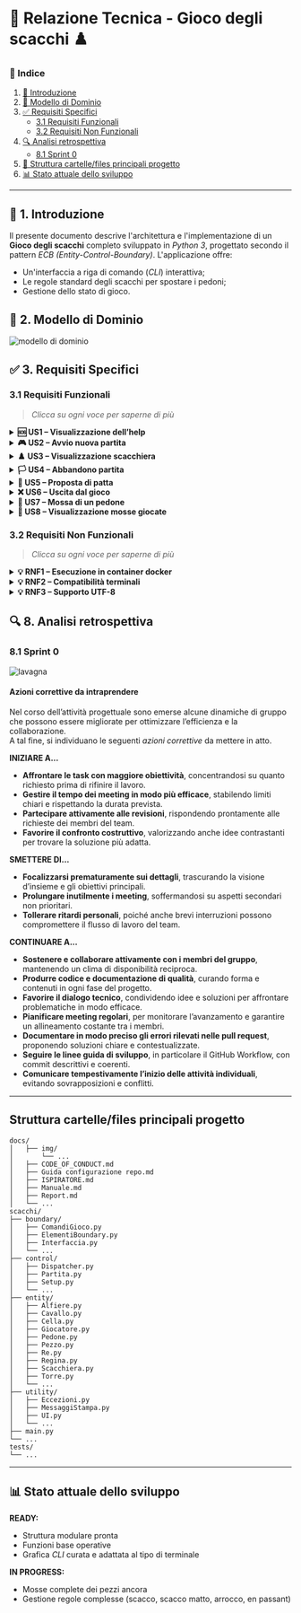 # 📘 Relazione Tecnica - Gioco degli scacchi ♟️

### 📌 Indice

1. [📖 Introduzione](#-1-introduzione)  
2. [🧠 Modello di Dominio](#--2-modello-di-dominio)  
3. [✅ Requisiti Specifici](#3-requisiti-specifici)  
   - [3.1 Requisiti Funzionali](#31-requisiti-funzionali)    
   - [3.2 Requisiti Non Funzionali](#32-requisiti-non-funzionali)   
4. [🔍 Analisi retrospettiva](#🔍8-analisi-retrospettiva)  
   - [8.1 Sprint 0](#81-sprint-0)  
5. [📁 Struttura cartelle/files principali progetto](#struttura-cartellefiles-principali-progetto)  
6. [📊 Stato attuale dello sviluppo](#📊-stato-attuale-dello-sviluppo)  

---

## 📖 1. Introduzione

Il presente documento descrive l'architettura e l'implementazione di un **Gioco degli scacchi** completo sviluppato in _Python 3_, progettato secondo il pattern *ECB (Entity-Control-Boundary)*. L'applicazione offre:

- Un'interfaccia a riga di comando (_CLI_) interattiva;
- Le regole standard degli scacchi per spostare i pedoni;
- Gestione dello stato di gioco.

## 🧠 2. Modello di Dominio

![modello di dominio](./img/report/modello_dominio.PNG)

## ✅ 3. Requisiti Specifici

### 3.1 Requisiti Funzionali

> <i>Clicca su ogni voce per saperne di più</i>

<details>
<summary> <b>🆘 US1 – Visualizzazione dell’help </b></summary>
<br>

| 🏷️ **Elemento**        | 📋 **Contenuto** |
|------------------------|------------------|
| **Descrizione**     | Il sistema deve fornire un elenco dei comandi disponibili. |
| **Attori**          | Giocatore |
| **Comando**         | `/help` |
| **Parametri**  | `--help`, `-h`  |
| **Comportamento atteso** | Mostrare una descrizione concisa dell'app con l'elenco dei comandi uno per riga.  |

> **Esempio di output:**  
> ```
> /gioca       Inizia una nuova partita di scacchi
> /esci        Chiude il gioco e termina il programma
> /patta       Propone un pareggio all'avversario
> /abbandona   Abbandona la partita in corso, concedendo la vittoria all'avversario
> /scacchiera  Visualizza la scacchiera con la posizione attuale dei pezzi
> /mosse       Mostra la cronologia delle mosse giocate finora nella partita
> ```

</details>

<details>
<summary> <b>🎮 US2 – Avvio nuova partita </b></summary>
<br>

| 🏷️ **Elemento**    | 📋 **Contenuto** |
|--------------------|------------------|
| **Descrizione** | Il giocatore può iniziare una nuova partita. |
| **Attori**      | Giocatore |
| **Comando**     | `/gioca` |
| **Comportamento atteso** | Visualizzare la scacchiera iniziale; il sistema attende la mossa del Bianco. |

</details>

<details>
<summary> <b>♟️ US3 – Visualizzazione scacchiera </b></summary>
<br>

| 🏷️ **Elemento**    | 📋 **Contenuto** |
|--------------------|------------------|
| **Descrizione** | Il giocatore può richiedere di vedere lo stato attuale della scacchiera. |
| **Attori**      | Giocatore |
| **Comando**     | `/scacchiera` |
| **Comportamento atteso** | Suggerire il comando `/gioca` se la partita non è iniziata; altrimenti mostrare lo stato attuale della scacchiera. |

</details>

<details>
<summary> <b>🏳️ US4 – Abbandono partita </b></summary>
<br>

| 🏷️ **Elemento**    | 📋 **Contenuto** |
|--------------------|------------------|
| **Descrizione** | Il giocatore può abbandonare la partita in corso. |
| **Attori**      | Giocatore |
| **Comando**     | `/abbandona` |
| **Comportamento atteso** | Chiedere conferma abbandono: se sì, comunicare all’avversario la vittoria; se no, attendere nuovi comandi dal giocatore in turno. |

</details>

<details>
<summary> <b>🤝 US5 – Proposta di patta </b></summary>
<br>

| 🏷️ **Elemento**    | 📋 **Contenuto** |
|--------------------|------------------|
| **Descrizione** | Il giocatore può proporre la patta. |
| **Attori**      | Giocatore |
| **Comando**     | `/patta` |
| **Comportamento atteso** | Chiedere conferma all’avversario: se accetta, partita finita in pareggio; se rifiuta, attesa di nuovi comandi dal giocatore in turno. |

</details>

<details>
<summary> <b>❌ US6 – Uscita dal gioco </b></summary>
<br>

| 🏷️ **Elemento**    | 📋 **Contenuto** |
|--------------------|------------------|
| **Descrizione** | Il giocatore può chiudere l’applicazione. |
| **Attori**      | Giocatore |
| **Comando**     | `/esci` |
| **Comportamento atteso** | Chiedere conferma: se confermato, chiudere l’app; se annullato, ritornare in attesa di comandi. |

</details>

<details>
<summary> <b>🚶 US7 – Mossa di un pedone </b></summary>
<br>

| 🏷️ **Elemento**    | 📋 **Contenuto** |
|--------------------|------------------|
| **Descrizione** | Il giocatore può muovere un pedone. |
| **Attori**      | Giocatore |
| **Comando**     | Notazione algebrica italiana. |
| **Comportamento atteso** | Muovere un pedone. Aggiornare scacchiera se la mossa risulta valida; altrimenti comunicare l'errore. |

</details>

<details>
<summary> <b>📜 US8 – Visualizzazione mosse giocate </b></summary>
<br>

| 🏷️ **Elemento**    | 📋 **Contenuto** |
|--------------------|------------------|
| **Descrizione** | Il giocatore può visualizzare la cronologia delle mosse. |
| **Attori**      | Giocatore |
| **Comando**     | `/mosse` |
| **Comportamento atteso** | Mostrare le mosse in notazione algebrica abbreviata. |

> **Esempio:**  
> ```
> 1. e4 c6
> 2. d4 d5
> ```

</details>


### 3.2 Requisiti Non Funzionali

> <i>Clicca su ogni voce per saperne di più</i>

<details>
<summary><b>💡 RNF1 – Esecuzione in container docker</b></summary>
<br>

| 🏷️ **Elemento**        | 📋 **Contenuto** |
|------------------------|------------------|
| **Descrizione**     | L’applicazione deve essere eseguita all’interno di un container Docker. |
| **Aspetti chiave**   | - Compatibilità con ambienti containerizzati<br>- Deployment standardizzato |

</details>

<details>
<summary><b>💡 RNF2 – Compatibilità terminali</b></summary>
<br>

| 🏷️ **Elemento**        | 📋 **Contenuto** |
|------------------------|------------------|
| **Descrizione**     | Il programma deve essere compatibile con diversi terminali nei principali sistemi operativi. |
| **Aspetti chiave**   | - Supporto per <i>Terminal di Linux</i><br>- Supporto per <i>Terminal di MacOS</i><br>- Supporto per <i>PowerShell di Windows</i><br>- Supporto per <i>Git Bash di Windows</i> |

</details>

<details>
<summary><b>💡 RNF3 – Supporto UTF-8</b></summary>
<br>

| 🏷️ **Elemento**        | 📋 **Contenuto** |
|------------------------|------------------|
| **Descrizione**     | I simboli dei pezzi degli scacchi devono essere rappresentati usando caratteri UTF-8. |
| **Aspetti chiave**   | - Supporto per i simboli: ♔ ♕ ♖ ♗ ♘ ♙ ♚ ♛ ♜ ♝ ♞ ♟<br>- Rendering corretto su tutti i terminali supportati |

</details>


## 🔍 8. Analisi retrospettiva

### 8.1 Sprint 0

![lavagna](./img/report/sprint_retrospective.png)

#### Azioni correttive da intraprendere

Nel corso dell’attività progettuale sono emerse alcune dinamiche di gruppo che possono essere migliorate per ottimizzare l’efficienza e la collaborazione.  
A tal fine, si individuano le seguenti _azioni correttive_ da mettere in atto.

**INIZIARE A...**  

- **Affrontare le task con maggiore obiettività**, concentrandosi su quanto richiesto prima di rifinire il lavoro.  
- **Gestire il tempo dei meeting in modo più efficace**, stabilendo limiti chiari e rispettando la durata prevista.  
- **Partecipare attivamente alle revisioni**, rispondendo prontamente alle richieste dei membri del team.  
- **Favorire il confronto costruttivo**, valorizzando anche idee contrastanti per trovare la soluzione più adatta.

**SMETTERE DI...**

- **Focalizzarsi prematuramente sui dettagli**, trascurando la visione d’insieme e gli obiettivi principali.
- **Prolungare inutilmente i meeting**, soffermandosi su aspetti secondari non prioritari.
- **Tollerare ritardi personali**, poiché anche brevi interruzioni possono compromettere il flusso di lavoro del team.

**CONTINUARE A...**

- **Sostenere e collaborare attivamente con i membri del gruppo**, mantenendo un clima di disponibilità reciproca.
- **Produrre codice e documentazione di qualità**, curando forma e contenuti in ogni fase del progetto.
- **Favorire il dialogo tecnico**, condividendo idee e soluzioni per affrontare problematiche in modo efficace.
- **Pianificare meeting regolari**, per monitorare l’avanzamento e garantire un allineamento costante tra i membri.
- **Documentare in modo preciso gli errori rilevati nelle pull request**, proponendo soluzioni chiare e contestualizzate.
- **Seguire le linee guida di sviluppo**, in particolare il GitHub Workflow, con commit descrittivi e coerenti.
- **Comunicare tempestivamente l’inizio delle attività individuali**, evitando sovrapposizioni e conflitti.

---

## Struttura cartelle/files principali progetto

```
docs/
│   ├── img/
│       └── ...
│   ├── CODE_OF_CONDUCT.md
│   ├── Guida configurazione repo.md
│   ├── ISPIRATORE.md
│   ├── Manuale.md
│   ├── Report.md
│   └── ...
scacchi/
├── boundary/
│   ├── ComandiGioco.py
│   ├── ElementiBoundary.py
│   ├── Interfaccia.py
│   └── ...
├── control/
│   ├── Dispatcher.py
│   ├── Partita.py
│   ├── Setup.py
│   └── ...
├── entity/
│   ├── Alfiere.py
│   ├── Cavallo.py
│   ├── Cella.py
│   ├── Giocatore.py
│   ├── Pedone.py
│   ├── Pezzo.py
│   ├── Re.py
│   ├── Regina.py
│   ├── Scacchiera.py
│   ├── Torre.py
│   └── ...
├── utility/
│   ├── Eccezioni.py
│   ├── MessaggiStampa.py
│   ├── UI.py
│   └── ...
├── main.py
└── ...
tests/
└── ...
```

---

## 📊 Stato attuale dello sviluppo

**READY:**
- Struttura modulare pronta
- Funzioni base operative
- Grafica _CLI_ curata e adattata al tipo di terminale  

**IN PROGRESS:**
- Mosse complete dei pezzi ancora
- Gestione regole complesse (scacco, scacco matto, arrocco, en passant)

